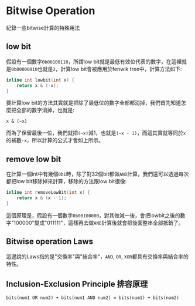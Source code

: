 # Bitwise Operation

紀錄一些bitwise計算的特殊用法

## low bit
假設有一個數字`0b00100110`，所謂low bit就是最低有效位代表的數字，在這裡就是`0b00000010`也就是`2`，計算low bit會被應用於fenwik tree中，計算方法如下:
```cpp
inline int lowbit(int x) {
    return x & (-x);
}
```
要計算low bit的方法其實就是把除了最低位的數字全部都消掉，我們首先知道怎麼把全部的數字消掉，也就是:
```
x & (~x)
```
而為了保留最後一位，我們就把`(~x)`減1，也就是`(~x - 1)`，而這其實就等同於`x`的補數`-x`，所以計算的公式才會如上所示。

## remove low bit
在計算一個int中有幾個`0b1`時，除了對32個bit都做`AND`計算，我們還可以透過每次都把low bit移除掉來計算，移除的方法跟low bit很像:
```cpp
inline int removeLowBit(int x) {
    return x & (x - 1);
}
```
這個原理是，假設有一個數字`0b00100000`，對其做減一後，會把lowbit之後的數字"100000"變成"011111"，這樣再去做`AND`計算後就會把後面整串全部抵銷了。

## Bitwise operation Laws
這邊說的Laws指的是"交換率"與"結合率"，`AND`, `OR`, `XOR`都具有交換率與結合率的特性。

## Inclusion-Exclusion Principle 排容原理
```
bits(num1 OR num2) + bits(num1 AND num2) = bits(num1) + bits(num2)
```
